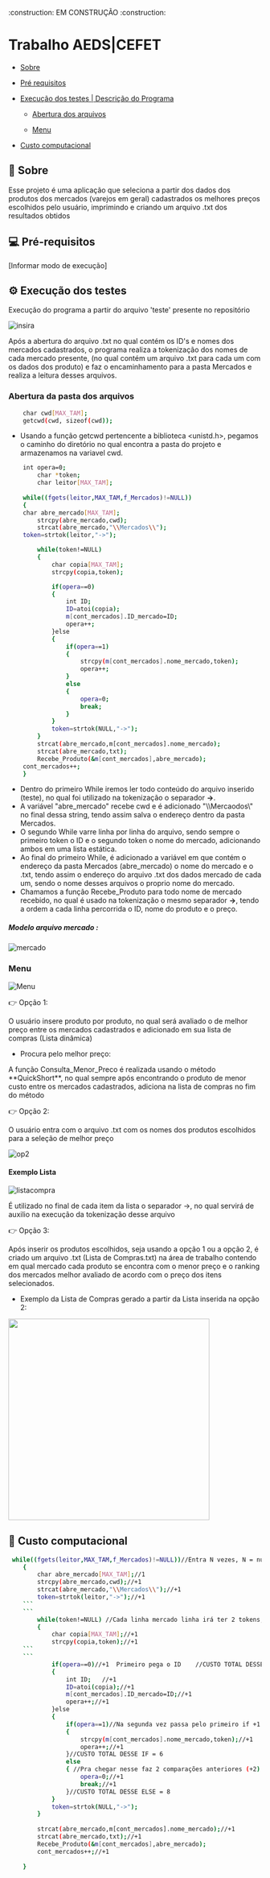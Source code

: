<p>:construction: EM CONSTRUÇÃO :construction: <p>


# Trabalho AEDS|CEFET
<!--ts-->
* [Sobre](#rockey-Sobre)

* [Pré requisitos](#computer-Pré-requisitos)

* [Execução dos testes | Descrição do Programa](#gear-Execução-dos-testes)    
	
	* [Abertura dos arquivos](#Abertura-da-pasta-dos-arquivos)

	* [Menu](#Menu) 
 
* [Custo computacional](#wrench-Custo-computacional)
 <!--te-->  


## :rocket: Sobre

  <p>Esse projeto é uma aplicação que seleciona a partir dos dados dos produtos dos mercados (varejos em geral) cadastrados os melhores preços escolhidos pelo usuário, imprimindo e criando um arquivo .txt dos resultados obtidos <p>

## :computer: Pré-requisitos

<p>[Informar modo de execução] <p>

## :gear: Execução dos testes
<p>Execução do programa a partir do arquivo 'teste' presente no repositório<p>

![insira](https://user-images.githubusercontent.com/78819692/131023845-99c5d825-d755-445f-aaaf-d6f2bd08b7f5.png)

<p>Após a abertura do arquivo .txt no qual contém os ID's e nomes dos mercados cadastrados, o programa realiza a tokenização dos nomes de cada mercado presente, (no qual contém um arquivo .txt para cada um com os dados dos produto) e faz o encaminhamento para a pasta Mercados e realiza a leitura desses arquivos.<p>

	
### Abertura da pasta dos arquivos
	
```sh
    char cwd[MAX_TAM];
	getcwd(cwd, sizeof(cwd));
```
- Usando a função getcwd pertencente a biblioteca <unistd.h>, pegamos o caminho do diretório no qual encontra a pasta do projeto e armazenamos na variavel cwd. 
	
```sh
	int opera=0;
    	char *token;
    	char leitor[MAX_TAM];
	
	while((fgets(leitor,MAX_TAM,f_Mercados)!=NULL))
	{
	char abre_mercado[MAX_TAM];
        strcpy(abre_mercado,cwd);
        strcat(abre_mercado,"\\Mercados\\");
	token=strtok(leitor,"->");

        while(token!=NULL)
        {        
            char copia[MAX_TAM];
            strcpy(copia,token);

            if(opera==0)
            {
            	int ID;                
            	ID=atoi(copia);
                m[cont_mercados].ID_mercado=ID;
                opera++;
            }else
            {   
                if(opera==1)
                {
                	strcpy(m[cont_mercados].nome_mercado,token);
                	opera++;
				}
				else
				{
					opera=0;
					break;
				}
            }         
            token=strtok(NULL,"->");
        }		
        strcat(abre_mercado,m[cont_mercados].nome_mercado);
        strcat(abre_mercado,txt);
        Recebe_Produto(&m[cont_mercados],abre_mercado);
	cont_mercados++;	
	}
```  
- Dentro do primeiro While iremos ler todo conteúdo do arquivo inserido (teste), no qual foi utilizado na tokenização o separador **->**.
- A variável "abre_mercado" recebe cwd e é adicionado "\\\Mercaodos\\\" no final dessa string, tendo assim salva o endereço dentro da pasta Mercados.
- O segundo While varre linha por linha do arquivo, sendo sempre o primeiro token o ID e o segundo token o nome do mercado, adicionando ambos em uma lista estática.
- Ao final do primeiro While, é adicionado a variável em que contém o endereço da pasta Mercados (abre_mercado) o nome do mercado e o .txt, tendo assim o endereço do arquivo .txt dos dados mercado de cada um, sendo o nome desses arquivos o proprio nome do mercado.
- Chamamos a função Recebe_Produto para todo nome de mercado recebido, no qual é usado na tokenização o mesmo separador **->**, tendo a ordem a cada linha percorrida o ID, nome do produto e o preço.
##### Modelo arquivo mercado :
![mercado](https://user-images.githubusercontent.com/78819692/131039101-6015c913-34d5-4353-8431-84b1d131f9e9.png)


	
### Menu 

![Menu](https://user-images.githubusercontent.com/78819692/131042136-760cca43-21f5-4084-a0d6-8f1ee5d4e029.png)

:point_right: Opção 1:
	
<p>O usuário insere produto por produto, no qual será avaliado o de melhor preço entre os mercados cadastrados e adicionado em sua lista de compras (Lista dinâmica)<p>
	
- Procura pelo melhor preço:
<p>A função Consulta_Menor_Preco é realizada usando o método **QuickShort**, no qual sempre após encontrando o produto de menor custo entre os mercados cadastrados, adiciona na lista de compras no fim do método<p>
	
:point_right: Opção 2:
	
<p>O usuário entra com o arquivo .txt com os nomes dos produtos escolhidos para a seleção de melhor preço <p>
	
![op2](https://user-images.githubusercontent.com/78819692/131122060-23e9a0e6-e378-4dc0-8fb9-a1094c3d9b5a.png)
	
#### Exemplo Lista 
	
![listacompra](https://user-images.githubusercontent.com/78819692/131122233-194ddf01-169f-4094-847a-0ac6f75f861b.png)
	
<p>É utilizado no final de cada item da lista o separador ->, no qual servirá de auxilio na execução da tokenização desse arquivo<p>
	
:point_right: Opção 3:
	
<p>Após inserir os produtos escolhidos, seja usando a opção 1 ou a opção 2, é criado um arquivo .txt (Lista de Compras.txt) na área de trabalho contendo em qual mercado cada produto se encontra com o menor preço e o ranking dos mercados melhor avaliado de acordo com o preço dos itens selecionados.<p>
	
- Exemplo da Lista de Compras gerado a partir da Lista inserida na opção 2:
	

<img src="https://user-images.githubusercontent.com/78819692/131125390-f90bbe4a-5bf2-4c56-b9f4-7cdd84f7dbe9.png" width="400">
	
## :wrench: Custo computacional
	
	
```sh	
 while((fgets(leitor,MAX_TAM,f_Mercados)!=NULL))//Entra N vezes, N = número de mercados cadastrados
	{
		char abre_mercado[MAX_TAM];//1
        strcpy(abre_mercado,cwd);//+1
        strcat(abre_mercado,"\\Mercados\\");//+1
		token=strtok(leitor,"->");//+1
	```
	```
        while(token!=NULL) //Cada linha mercado linha irá ter 2 tokens, ID e Nome// Portanto entra 2N vezes
        {        
            char copia[MAX_TAM];//+1
            strcpy(copia,token);//+1
	```
	```
            if(opera==0)//+1  Primeiro pega o ID    //CUSTO TOTAL DESSE IF  = 7
            { 
            	int ID;   //+1             
            	ID=atoi(copia);//+1
                m[cont_mercados].ID_mercado=ID;//+1
                opera++;//+1
            }else
            {   
                if(opera==1)//Na segunda vez passa pelo primeiro if +1 pra depois fazer a comparação desse if = +2
                {
                	strcpy(m[cont_mercados].nome_mercado,token);//+1
                	opera++;//+1
				}//CUSTO TOTAL DESSE IF = 6
				else
				{ //Pra chegar nesse faz 2 comparações anteriores (+2) e 4 declaraçoes de variaveis (+4)
					opera=0;//+1
					break;//+1
				}//CUSTO TOTAL DESSE ELSE = 8
            }
            token=strtok(NULL,"->");
        }
		
        strcat(abre_mercado,m[cont_mercados].nome_mercado);//+1
        strcat(abre_mercado,txt);//+1
        Recebe_Produto(&m[cont_mercados],abre_mercado);
		cont_mercados++;//+1
		
	}
```
